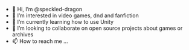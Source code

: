 - 👋 Hi, I’m @speckled-dragon
- 👀 I’m interested in video games, dnd and fanfiction
- 🌱 I’m currently learning how to use Unity
- 💞️ I’m looking to collaborate on open source projects about games or archives
- 📫 How to reach me ...

<!---
speckled-dragon/speckled-dragon is a ✨ special ✨ repository because its `README.md` (this file) appears on your GitHub profile.
You can click the Preview link to take a look at your changes.
--->
